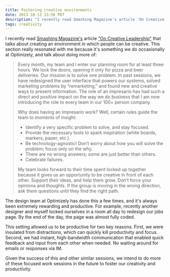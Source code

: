 ```yaml
---
title: Fostering creative environments
date: 2013-10-13 13:56 PDT
description: "I recently read Smashing Magazine's article 'On Creative Leadership' that talks about creating an environment in which people can be creative. This section really resonated with me because it's something we do occasionally at Optimizely, and talk about doing more of:"
tags: creativity
---
```


I recently read [Smashing Magazine's](http://www.smashingmagazine.com) article ["On Creative Leadership"](http://www.smashingmagazine.com/2013/08/28/on-creative-leadership/) that talks about creating an environment in which people can be creative. This section really resonated with me because it's something we do occasionally at Optimizely, and talk about doing more of:

> Every month, my team and I enter our planning room for at least three hours. We lock the doors, opening it only for pizza and beer deliveries. Our mission is to solve one problem. In past sessions, we have redesigned the user interface that powers our systems, solved marketing problems by “remarketing,” and found new and creative ways to present information. The role of an impresario has had such a direct and positive impact on the way we do business that I am now introducing the role to every team in our 100+ person company.
>
> Why does having an impresario work? Well, certain rules guide the team to moments of insight:
>
> - Identify a very specific problem to solve, and stay focused.
> - Provide the necessary tools to spark inspiration (white boards, markers, paper, etc.).
> - Be technology-agnostic! Don’t worry about how you will solve the problem; focus only on the why.
> - There are no wrong answers; some are just better than others.
> - Celebrate failures.
>
> My team looks forward to their time spent locked up together because it gives us an opportunity to be creative in front of each other. Support their ideas, and help them grow. Don’t force your opinions and thoughts. If the group is moving in the wrong direction, ask them questions until they find the right path.

The design team at Optimizely has done this a few times, and it's always been extremely rewarding and productive. For example, recently another designer and myself locked ourselves in a room all day to redesign our jobs page. By the end of the day, the page was almost fully coded.

This setting allowed us to be productive for two key reasons. First, we were insulated from distractions, which can quickly kill productivity and focus. Second, we had instant, high-bandwidth communication that enabled quick feedback and input from each other when needed. No waiting around for emails or responses via IM.

Given the success of this and other similar sessions, we intend to do more of these focused work sessions in the future to foster our creativity and productivity.
